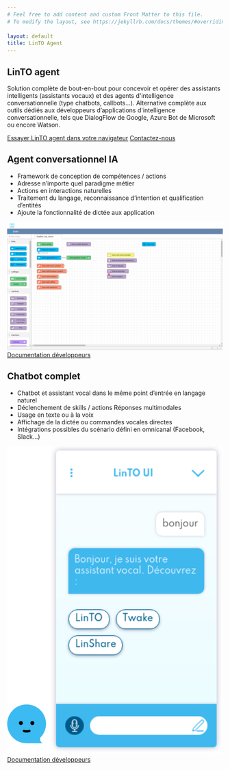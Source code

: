 ```yaml
---
# Feel free to add content and custom Front Matter to this file.
# To modify the layout, see https://jekyllrb.com/docs/themes/#overriding-theme-defaults

layout: default
title: LinTO Agent
---
```

<div id="body" class="flex col">
  <section>
    <div class="container">
      <h1 class="big-title centered purple">LinTO agent</h1>
      <p>Solution complète de bout-en-bout pour concevoir et opérer des assistants intelligents (assistants vocaux) et des agents d'intelligence conversationnelle (type chatbots, callbots...).
        Alternative complète aux outils dédiés aux développeurs d’applications d'intelligence conversationnelle, tels que DialogFlow de Google, Azure Bot de Microsoft ou encore Watson.</p>
        <div class="flex row align-center justify-center space-evenly btn-cta-container">
          <a href="http://dev.linto.local:4000/demo/linto-agent" class="btn-cta blue">Essayer LinTO agent dans votre navigateur</a>
          <a href="/contact" class="btn-cta dark">Contactez-nous</a>
        </div>
    </div>
  </section>
  <section>
    <div class="container">
      <div class="flex row">
        <div class="flex col flex2 padding-20" >
          <h2 class="big-title">Agent conversationnel <strong class="purple">IA</strong></h2>
          <ul>
            <li>Framework de conception de compétences / actions </li>
            <li>Adresse n’importe quel paradigme métier </li>
            <li>Actions en interactions naturelles </li>
            <li>Traitement du langage, reconnaissance d’intention et qualification d’entités </li>
            <li>Ajoute la fonctionnalité de dictée aux application </li>
          </ul>
        </div>
        <div class="flex row flex1 align-center justify-center padding-20">
          <img src="../assets/img/nodered.png" alt="interface nodered pour agent conversationnel" class="content-img">
        </div>
      </div>
      <div class="flex row align-center justify-center">
        <a href="#" class="btn-cta blue">Documentation développeurs</a>
      </div>
    </div>
  </section>
  <section>
    <div class="container">
      <div class="flex row">
        <div class="flex col flex2 padding-20" >
          <h2 class="big-title"><strong class="purple">Chatbot</strong> complet</h2>
          <ul>
            <li>Chatbot et assistant vocal dans le même point d’entrée en langage naturel </li>
            <li>Déclenchement de skills / actions Réponses multimodales </li>
            <li>Usage en texte ou à la voix </li>
            <li>Affichage de la dictée ou commandes vocales directes </li>  
            <li>Intégrations possibles du scénario défini en omnicanal (Facebook, Slack...) </li> 
          </ul>
        </div>
        <div class="flex row flex1 align-center justify-center padding-20">
          <img src="../assets/img/linto-ui.png" alt="LinTO chatbot interface" class="content-img">
        </div>
      </div>
      <div class="flex row align-center justify-center btn-cta-container">
        <a href="#" class="btn-cta blue">Documentation développeurs</a>
      </div>
    </div>
  </section>
</div>